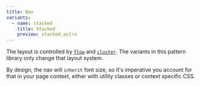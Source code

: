 ```yaml
---
title: Nav
variants:
  - name: stacked
    title: Stacked
    preview: stacked.astro
---
```


The layout is controlled by [`flow`](/pattern-library/css-compositions/#flow) and [`cluster`](/pattern-library/css-compositions/#cluster). The variants in this pattern library only change that layout system.

By design, the nav will `inherit` font size, so it's imperative you account for that in your page context, either with utility classes or context specific CSS.
